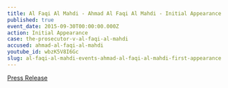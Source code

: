```yaml
---
title: Al Faqi Al Mahdi - Ahmad Al Faqi Al Mahdi - Initial Appearance
published: true
event_date: 2015-09-30T00:00:00.000Z
action: Initial Appearance
case: the-prosecutor-v-al-faqi-al-mahdi
accused: ahmad-al-faqi-al-mahdi
youtube_id: wbzK5V8I6Gc
slug: al-faqi-al-mahdi-events-ahmad-al-faqi-al-mahdi-first-appearance
---
```



[Press Release](https://www.icc-cpi.int/Pages/item.aspx?name=pr1157)